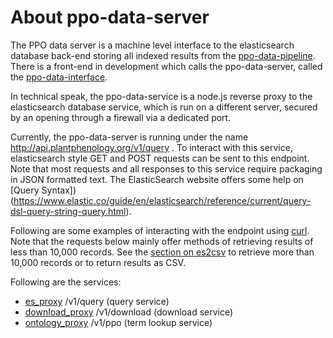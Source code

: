 # About ppo-data-server

The PPO data server is a machine level interface to the elasticsearch database back-end storing all indexed results
from the [ppo-data-pipeline](https://github.com/biocodellc/ppo-data-pipeline).  There is a front-end in development
which calls the ppo-data-server, called the [ppo-data-interface](https://github.com/biocodellc/ppo-data-interface).

In technical speak, the ppo-data-service is a node.js reverse proxy to the elasticsearch database service, which is run
on a different server, secured by an opening through a firewall via a dedicated port.

Currently, the ppo-data-server is running under the name http://api.plantphenology.org/v1/query .
To interact with this service, elasticsearch style GET and POST requests can be sent to this endpoint. 
Note that most requests and all responses to this service require packaging in JSON formatted text.  The ElasticSearch website offers some help on [Query Syntax])(https://www.elastic.co/guide/en/elasticsearch/reference/current/query-dsl-query-string-query.html).

Following are some examples of interacting with the endpoint using [curl](https://curl.haxx.se/).   Note that the requests below mainly offer methods of retrieving results of less than 10,000 records.   See the [section on es2csv](https://github.com/biocodellc/ppo-data-server#fetch-a-large-number-of-records-using-es2csv) to retrieve more than 10,000 records or to return results as CSV.

Following are the services:

  *  [es_proxy](docs/es_proxy.md)  /v1/query (query service)
  *  [download_proxy](docs/download_proxy.md) /v1/download (download service)
  *  [ontology_proxy](docs/ontology_proxy.md)  /v1/ppo (term lookup service)

